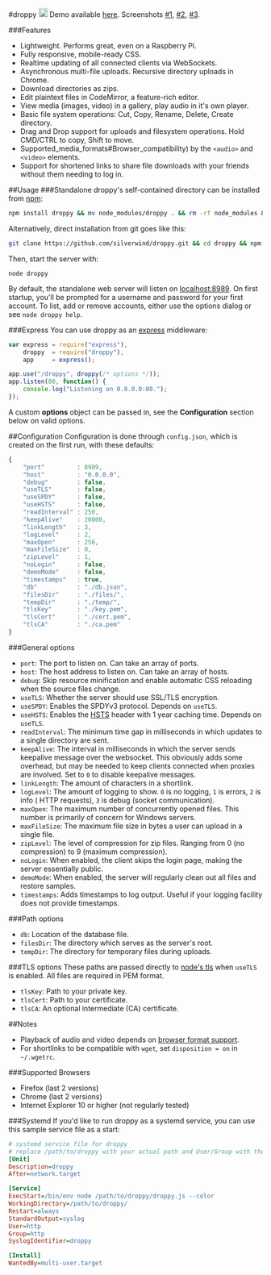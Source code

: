 #droppy <a href="https://npmjs.org/package/droppy"><img src="https://badge.fury.io/js/droppy@2x.png" alt="NPM version" height="18"></a>
Demo available <a target="_blank" href="http://droppy-demo.silverwind.io/#/">here</a>. Screenshots <a target="_blank" href="http://i.imgur.com/izxnfAN.png">#1</a>, <a target="_blank" href="http://i.imgur.com/Ziv79rJ.png">#2</a>, <a target="_blank" href="http://i.imgur.com/ISlCyuw.png">#3</a>.

###Features
* Lightweight. Performs great, even on a Raspberry Pi.
* Fully responsive, mobile-ready CSS.
* Realtime updating of all connected clients via WebSockets.
* Asynchronous multi-file uploads. Recursive directory uploads in Chrome.
* Download directories as zips.
* Edit plaintext files in CodeMirror, a feature-rich editor.
* View media (images, video) in a gallery, play audio in it's own player.
* Basic file system operations: Cut, Copy, Rename, Delete, Create directory.
* Drag and Drop support for uploads and filesystem operations. Hold CMD/CTRL to copy, Shift to move.
* Supported_media_formats#Browser_compatibility) by the `<audio>` and `<video>` elements.
* Support for shortened links to share file downloads with your friends without them needing to log in.

##Usage
###Standalone
droppy's self-contained directory can be installed from [npm](https://npmjs.org/package/droppy):
````bash
npm install droppy && mv node_modules/droppy . && rm -rf node_modules && cd droppy
````
Alternatively, direct installation from git goes like this:
````bash
git clone https://github.com/silverwind/droppy.git && cd droppy && npm install
````
Then, start the server with:
````
node droppy
````
By default, the standalone web server will listen on [localhost:8989](http://localhost:8989/). On first startup, you'll be prompted for a username and password for your first account. To list, add or remove accounts, either use the options dialog or see `node droppy help`.

###Express
You can use droppy as an [express](http://expressjs.com/) middleware:
````js
var express = require("express"),
    droppy  = require("droppy"),
    app     = express();

app.use("/droppy", droppy(/* options */));
app.listen(80, function() {
    console.log("Listening on 0.0.0.0:80.");
});
````
A custom **options** object can be passed in, see the **Configuration** section below on valid options.

##Configuration
Configuration is done through `config.json`, which is created on the first run, with these defaults:
````javascript
{
    "port"         : 8989,
    "host"         : "0.0.0.0",
    "debug"        : false,
    "useTLS"       : false,
    "useSPDY"      : false,
    "useHSTS"      : false,
    "readInterval" : 250,
    "keepAlive"    : 20000,
    "linkLength"   : 3,
    "logLevel"     : 2,
    "maxOpen"      : 256,
    "maxFileSize"  : 0,
    "zipLevel"     : 1,
    "noLogin"      : false,
    "demoMode"     : false,
    "timestamps"   : true,
    "db"           : "./db.json",
    "filesDir"     : "./files/",
    "tempDir"      : "./temp/",
    "tlsKey"       : "./key.pem",
    "tlsCert"      : "./cert.pem",
    "tlsCA"        : "./ca.pem"
}
````

###General options
- `port`: The port to listen on. Can take an array of ports.
- `host`: The host address to listen on. Can take an array of hosts.
- `debug`: Skip resource minification and enable automatic CSS reloading when the source files change.
- `useTLS`: Whether the server should use SSL/TLS encryption.
- `useSPDY`: Enables the SPDYv3 protocol. Depends on `useTLS`.
- `useHSTS`: Enables the [HSTS](https://en.wikipedia.org/wiki/HTTP_Strict_Transport_Security) header with 1 year caching time. Depends on `useTLS`.
- `readInterval`: The minimum time gap in milliseconds in which updates to a single directory are sent.
- `keepAlive`: The interval in milliseconds in which the server sends keepalive message over the websocket. This obviously adds some overhead, but may be needed to keep clients connected when proxies are involved. Set to `0` to disable keepalive messages.
- `linkLength`: The amount of characters in a shortlink.
- `logLevel`: The amount of logging to show. `0` is no logging, `1` is errors, `2` is info ( HTTP requests), `3` is debug (socket communication).
- `maxOpen`: The maximum number of concurrently opened files. This number is primarily of concern for Windows servers.
- `maxFileSize`: The maximum file size in bytes a user can upload in a single file.
- `zipLevel`: The level of compression for zip files. Ranging from 0 (no compression) to 9 (maximum compression).
- `noLogin`: When enabled, the client skips the login page, making the server essentially public.
- `demoMode`: When enabled, the server will regularly clean out all files and restore samples.
- `timestamps`: Adds timestamps to log output. Useful if your logging facility does not provide timestamps.

###Path options
- `db`: Location of the database file.
- `filesDir`: The directory which serves as the server's root.
- `tempDir`: The directory for temporary files during uploads.

###TLS options
These paths are passed directly to [node's tls](http://nodejs.org/api/tls.html#tls_tls_createserver_options_secureconnectionlistener) when `useTLS` is enabled. All files are required in PEM format.

- `tlsKey`: Path to your private key.
- `tlsCert`: Path to your certificate.
- `tlsCA`: An optional intermediate (CA) certificate.

##Notes
- Playback of audio and video depends on [browser format support](https://developer.mozilla.org/en-US/docs/HTML/Supported_media_formats#Browser_compatibility).
- For shortlinks to be compatible with `wget`, set `disposition = on` in `~/.wgetrc`.

###Supported Browsers
- Firefox (last 2 versions)
- Chrome (last 2 versions)
- Internet Explorer 10 or higher (not regularly tested)

###Systemd
If you'd like to run droppy as a systemd service, you can use this sample service file as a start:

````ini
# systemd service file for droppy
# replace /path/to/droppy with your actual path and User/Group with the intended user to run as
[Unit]
Description=droppy
After=network.target

[Service]
ExecStart=/bin/env node /path/to/droppy/droppy.js --color
WorkingDirectory=/path/to/droppy/
Restart=always
StandardOutput=syslog
User=http
Group=http
SyslogIdentifier=droppy

[Install]
WantedBy=multi-user.target
````
